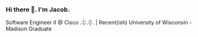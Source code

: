 ### Hi there 👋. I'm Jacob. 

Software Engineer II @ Cisco .:|:.:|:. | Recent(ish) University of Wisconsin - Madison Graduate

